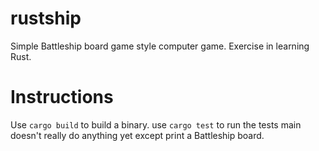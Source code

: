 # rustship
Simple Battleship board game style computer game. Exercise in learning Rust.

# Instructions
Use `cargo build` to build a binary.
use `cargo test` to run the tests
main doesn't really do anything yet except print a Battleship board.
